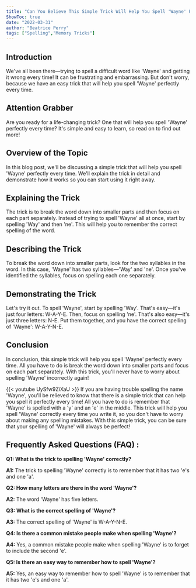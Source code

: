 ```yaml
---
title: "Can You Believe This Simple Trick Will Help You Spell 'Wayne' Perfectly Every Time?!"
ShowToc: true 
date: "2022-03-31"
author: "Beatrice Perry" 
tags: ["Spelling","Memory Tricks"]
---
```

## Introduction

We've all been there—trying to spell a difficult word like 'Wayne' and getting it wrong every time! It can be frustrating and embarrassing. But don't worry, because we have an easy trick that will help you spell 'Wayne' perfectly every time. 

## Attention Grabber

Are you ready for a life-changing trick? One that will help you spell 'Wayne' perfectly every time? It's simple and easy to learn, so read on to find out more!

## Overview of the Topic

In this blog post, we'll be discussing a simple trick that will help you spell 'Wayne' perfectly every time. We'll explain the trick in detail and demonstrate how it works so you can start using it right away. 

## Explaining the Trick

The trick is to break the word down into smaller parts and then focus on each part separately. Instead of trying to spell 'Wayne' all at once, start by spelling 'Way' and then 'ne'. This will help you to remember the correct spelling of the word. 

## Describing the Trick

To break the word down into smaller parts, look for the two syllables in the word. In this case, 'Wayne' has two syllables—'Way' and 'ne'. Once you've identified the syllables, focus on spelling each one separately. 

## Demonstrating the Trick

Let's try it out. To spell 'Wayne', start by spelling 'Way'. That's easy—it's just four letters: W-A-Y-E. Then, focus on spelling 'ne'. That's also easy—it's just three letters: N-E. Put them together, and you have the correct spelling of 'Wayne': W-A-Y-N-E. 

## Conclusion

In conclusion, this simple trick will help you spell 'Wayne' perfectly every time. All you have to do is break the word down into smaller parts and focus on each part separately. With this trick, you'll never have to worry about spelling 'Wayne' incorrectly again!

{{< youtube UySfw9ZiXaU >}} 
If you are having trouble spelling the name 'Wayne', you'll be relieved to know that there is a simple trick that can help you spell it perfectly every time! All you have to do is remember that 'Wayne' is spelled with a 'y' and an 'e' in the middle. This trick will help you spell 'Wayne' correctly every time you write it, so you don't have to worry about making any spelling mistakes. With this simple trick, you can be sure that your spelling of 'Wayne' will always be perfect!

## Frequently Asked Questions (FAQ) :
**Q1: What is the trick to spelling 'Wayne' correctly?**

**A1:** The trick to spelling 'Wayne' correctly is to remember that it has two 'e's and one 'a'.

**Q2: How many letters are there in the word 'Wayne'?**

**A2:** The word 'Wayne' has five letters.

**Q3: What is the correct spelling of 'Wayne'?**

**A3:** The correct spelling of 'Wayne' is W-A-Y-N-E.

**Q4: Is there a common mistake people make when spelling 'Wayne'?**

**A4:** Yes, a common mistake people make when spelling 'Wayne' is to forget to include the second 'e'.

**Q5: Is there an easy way to remember how to spell 'Wayne'?**

**A5:** Yes, an easy way to remember how to spell 'Wayne' is to remember that it has two 'e's and one 'a'.





